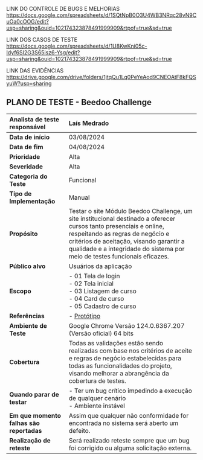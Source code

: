 
LINK DO CONTROLE DE BUGS E MELHORIAS
https://docs.google.com/spreadsheets/d/1SQtNpB0O3U4WB3NRqc28vN9CuOa0cOOG/edit?usp=sharing&ouid=102174323878491999909&rtpof=true&sd=true

LINK DOS CASOS DE TESTE 
https://docs.google.com/spreadsheets/d/1U8KwKni05c-Idyf6SI2G3S65isz6-Ysg/edit?usp=sharing&ouid=102174323878491999909&rtpof=true&sd=true

LINK DAS EVIDÊNCIAS 
https://drive.google.com/drive/folders/1jtqQu1Lq0PeYeAod9CNEOAtF8kFQSyuW?usp=sharing


## PLANO DE TESTE - Beedoo Challenge

| **Analista de teste responsável** | Laís Medrado                                                         |
|:------------------------------------|:-----------------------------------------------------------------------|
| **Data de início**                 | 03/08/2024                                                            |
| **Data de fim**                    | 04/08/2024                                                            |
| **Prioridade**                     | Alta                                                                  |
| **Severidade**                     | Alta                                                                  |
| **Categoria do Teste**             | Funcional                                                             |
| **Tipo de Implementação**          | Manual                                                                |
| **Propósito**                      | Testar o site Módulo Beedoo Challenge, um site institucional destinado a oferecer cursos tanto presenciais e online, respeitando as regras de negócio e critérios de aceitação, visando garantir a qualidade e a integridade do sistema por meio de testes funcionais eficazes. |
| **Público alvo**                   | Usuários da aplicação                                       |
| **Escopo**                         | - 01 Tela de login<br>- 02 Tela inicial<br>- 03 Listagem de curso <br>- 04 Card de curso <br>- 05 Cadastro de curso <br>
| **Referências**                    | - [Protótipo](https://creative-sherbet-a51eac.netlify.app/) |
| **Ambiente de Teste**              | Google Chrome Versão 124.0.6367.207 (Versão oficial) 64 bits         |
| **Cobertura**                      | Todas as validações estão sendo realizadas com base nos critérios de aceite e regras de negócio estabelecidas para todas as funcionalidades do projeto, visando melhorar a abrangência da cobertura de testes. |
| **Quando parar de testar**        | - Ter um bug crítico impedindo a execução de qualquer cenário<br>- Ambiente instável                                                |
| **Em que momento falhas são reportadas** | Assim que qualquer não conformidade for encontrada no sistema será aberto um defeito.                                             |
| **Realização de reteste**          | Será realizado reteste sempre que um bug foi corrigido ou alguma solicitação externa.                                              |


